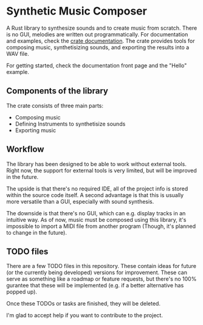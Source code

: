 # Synthetic Music Composer

A Rust library to synthesize sounds and to create music from scratch. There is
no GUI, melodies are written out programmatically. For documentation and
examples, check the
[crate documentation](https://docs.rs/synth-music/0.1.1/synth_music/). The crate
provides tools for composing music, synthetisizing sounds, and exporting the
results into a WAV file.

For getting started, check the documentation front page and the "Hello" example.

## Components of the library

The crate consists of three main parts:

- Composing music
- Defining Instruments to synthetisize sounds
- Exporting music

## Workflow

The library has been designed to be able to work without external tools. Right
now, the support for external tools is very limited, but will be improved in the
future.

The upside is that there's no required IDE, all of the project info is stored
within the source code itself. A second advantage is that this is usually more
versatile than a GUI, especially with sound synthesis.

The downside is that there's no GUI, which can e.g. display tracks in an
intuitive way. As of now, music must be composed using this library, it's
impossible to import a MIDI file from another program (Though, it's planned
to change in the future).

## TODO files

There are a few TODO files in this repository. These contain ideas for future
(or the currently being developed) versions for improvement. These can serve
as something like a roadmap or feature requests, but there's no 100% gurantee
that these will be implemented (e.g. if a better alternative has popped up).

Once these TODOs or tasks are finished, they will be deleted.

I'm glad to accept help if you want to contribute to the project.
